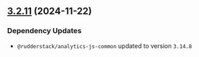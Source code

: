 ## [3.2.11](https://github.com/rudderlabs/rudder-sdk-js/compare/@rudderstack/analytics-js-service-worker@3.2.10...@rudderstack/analytics-js-service-worker@3.2.11) (2024-11-22)

### Dependency Updates

* `@rudderstack/analytics-js-common` updated to version `3.14.8`
